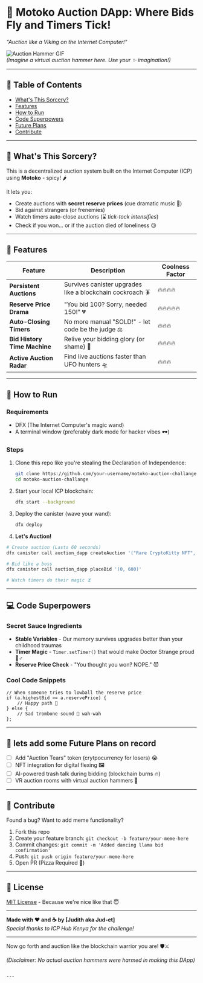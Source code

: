 # 🚀 Motoko Auction DApp: Where Bids Fly and Timers Tick!  
*"Auction like a Viking on the Internet Computer!"*  

![Auction Hammer GIF](https://media.giphy.com/media/l0HlHFRbmaZtBRhPy/giphy.gif)  
*(Imagine a virtual auction hammer here. Use your ✨ imagination!)*  

---

## 📜 Table of Contents
- [What's This Sorcery?](#-whats-this-sorcery)
- [Features](#-features)
- [How to Run](#-how-to-run)
- [Code Superpowers](#-code-superpowers)
- [Future Plans](#-future-plans)
- [Contribute](#-contribute)

---

## 🧙 What's This Sorcery?  
This is a decentralized auction system built on the Internet Computer (ICP) using **Motoko** - spicy! 🌶️  

It lets you:  
- Create auctions with **secret reserve prices** (cue dramatic music 🎻)  
- Bid against strangers (or frenemies)  
- Watch timers auto-close auctions (⌛ *tick-tock intensifies*)  
- Check if you won... or if the auction died of loneliness 😢  

---

## 🌟 Features  

| Feature                      | Description                                  | Coolness Factor |
|------------------------------|----------------------------------------------|-----------------|
| **Persistent Auctions**       | Survives canister upgrades like a blockchain cockroach 🪳 | 🔥🔥🔥🔥 |
| **Reserve Price Drama**       | "You bid 100? Sorry, needed 150!" 💔         | 🔥🔥🔥🔥🔥 |
| **Auto-Closing Timers**       | No more manual "SOLD!" - let code be the judge ⚖️ | 🔥🔥🔥 |
| **Bid History Time Machine**  | Relive your bidding glory (or shame) 📜      | 🔥🔥🔥🔥 |
| **Active Auction Radar**      | Find live auctions faster than UFO hunters 🛸 | 🔥🔥🔥 |

---

## 🏃 How to Run  

### **Requirements**  
- DFX (The Internet Computer's magic wand)  
- A terminal window (preferably dark mode for hacker vibes 🕶️)  

### **Steps**  
1. Clone this repo like you're stealing the Declaration of Independence:  
   ```bash
   git clone https://github.com/your-username/motoko-auction-challange
   cd motoko-auction-challange
   ```

2. Start your local ICP blockchain:  
   ```bash
   dfx start --background
   ```

3. Deploy the canister (wave your wand):  
   ```bash
   dfx deploy
   ```

4. **Let's Auction!**  
```bash
# Create auction (Lasts 60 seconds)
dfx canister call auction_dapp createAuction '("Rare CryptoKitty NFT", 500, 60)'

# Bid like a boss
dfx canister call auction_dapp placeBid '(0, 600)'

# Watch timers do their magic ⏳
```

---

## 💻 Code Superpowers  

### **Secret Sauce Ingredients**  
- **Stable Variables** - Our memory survives upgrades better than your childhood traumas  
- **Timer Magic** - `Timer.setTimer()` that would make Doctor Strange proud 🧙♂️  
- **Reserve Price Check** - "You thought you won? NOPE." 😈  

### **Cool Code Snippets**  
```motoko
// When someone tries to lowball the reserve price
if (a.highestBid >= a.reservePrice) {
    // Happy path 🎉
} else {
    // Sad trombone sound 🎺 wah-wah
};
```

---

## 🚧 lets add some Future Plans on record  
- [ ] Add "Auction Tears" token (crytpocurrency for losers) 😭  
- [ ] NFT integration for digital flexing 🖼️  
- [ ] AI-powered trash talk during bidding (blockchain burns 🔥)  
- [ ] VR auction rooms with virtual auction hammers 🔨  

---

## 🤝 Contribute  
Found a bug? Want to add meme functionality?  

1. Fork this repo  
2. Create your feature branch: `git checkout -b feature/your-meme-here`  
3. Commit changes: `git commit -m 'Added dancing llama bid confirmation'`  
4. Push: `git push origin feature/your-meme-here`  
5. Open PR (Pizza Required 🍕)  

---

## 📜 License  
[MIT License](LICENSE) - Because we're nice like that 😇  

---

**Made with ❤️ and ☕ by [Judith aka Jud-et]**  
*Special thanks to ICP Hub Kenya for the challenge!*  

---

Now go forth and auction like the blockchain warrior you are! 🛡️⚔️  

*(Disclaimer: No actual auction hammers were harmed in making this DApp)*  
```

---

